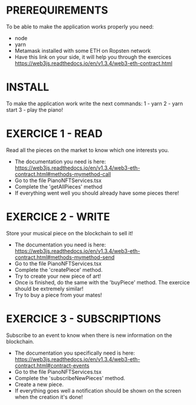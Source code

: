 # PREREQUIREMENTS

To be able to make the application works properly you need:

- node
- yarn
- Metamask installed with some ETH on Ropsten network
- Have this link on your side, it will help you through the exercices https://web3js.readthedocs.io/en/v1.3.4/web3-eth-contract.html

# INSTALL

To make the application work write the next commands:
1 - yarn
2 - yarn start
3 - play the piano!

# EXERCICE 1 - READ

Read all the pieces on the market to know which one interests you.

- The documentation you need is here: https://web3js.readthedocs.io/en/v1.3.4/web3-eth-contract.html#methods-mymethod-call
- Go to the file PianoNFTServices.tsx
- Complete the 'getAllPieces' method
- If everything went well you should already have some pieces there!

# EXERCICE 2 - WRITE

Store your musical piece on the blockchain to sell it!

- The documentation you need is here: https://web3js.readthedocs.io/en/v1.3.4/web3-eth-contract.html#methods-mymethod-send
- Go to the file PianoNFTServices.tsx
- Complete the 'createPiece' method.
- Try to create your new piece of art!
- Once is finished, do the same with the 'buyPiece' method. The exercice should be extremely similar!
- Try to buy a piece from your mates!

# EXERCICE 3 - SUBSCRIPTIONS

Subscribe to an event to know when there is new information on the blockchain.

- The documentation you specifically need is here: https://web3js.readthedocs.io/en/v1.3.4/web3-eth-contract.html#contract-events
- Go to the file PianoNFTServices.tsx
- Complete the 'subscribeNewPieces' method.
- Create a new piece.
- If everything goes well a notification should be shown on the screen when the creation it's done!
